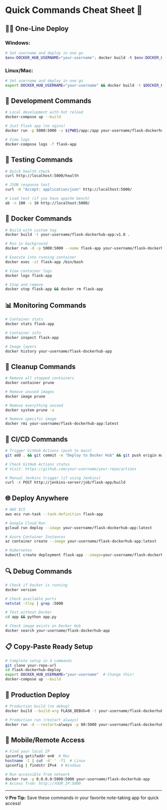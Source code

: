 # Quick Commands Cheat Sheet 🚀

## 🏃‍♂️ One-Line Deploy

### Windows:
```powershell
# Set username and deploy in one go
$env:DOCKER_HUB_USERNAME="your-username"; docker build -t $env:DOCKER_HUB_USERNAME/flask-dockerhub-app:latest .; docker login; docker push $env:DOCKER_HUB_USERNAME/flask-dockerhub-app:latest
```

### Linux/Mac:
```bash
# Set username and deploy in one go
export DOCKER_HUB_USERNAME="your-username" && docker build -t $DOCKER_HUB_USERNAME/flask-dockerhub-app:latest . && docker login && docker push $DOCKER_HUB_USERNAME/flask-dockerhub-app:latest
```

## 🔧 Development Commands

```bash
# Local development with hot reload
docker-compose up --build

# Just Flask app (no nginx)
docker run -p 5000:5000 -v ${PWD}/app:/app your-username/flask-dockerhub-app

# View logs
docker-compose logs -f flask-app
```

## 🧪 Testing Commands

```bash
# Quick health check
curl http://localhost:5000/health

# JSON response test
curl -H "Accept: application/json" http://localhost:5000/

# Load test (if you have apache bench)
ab -n 100 -c 10 http://localhost:5000/
```

## 🐳 Docker Commands

```bash
# Build with custom tag
docker build -t your-username/flask-dockerhub-app:v1.0 .

# Run in background
docker run -d -p 5000:5000 --name flask-app your-username/flask-dockerhub-app

# Execute into running container
docker exec -it flask-app /bin/bash

# View container logs
docker logs flask-app

# Stop and remove
docker stop flask-app && docker rm flask-app
```

## 📊 Monitoring Commands

```bash
# Container stats
docker stats flask-app

# Container info
docker inspect flask-app

# Image layers
docker history your-username/flask-dockerhub-app
```

## 🧹 Cleanup Commands

```bash
# Remove all stopped containers
docker container prune

# Remove unused images
docker image prune

# Remove everything unused
docker system prune -a

# Remove specific image
docker rmi your-username/flask-dockerhub-app:latest
```

## 🚀 CI/CD Commands

```bash
# Trigger GitHub Actions (push to main)
git add . && git commit -m "Deploy to Docker Hub" && git push origin main

# Check GitHub Actions status
# Visit: https://github.com/your-username/your-repo/actions

# Manual Jenkins trigger (if using Jenkins)
curl -X POST http://jenkins-server/job/flask-app/build
```

## 🌐 Deploy Anywhere

```bash
# AWS ECS
aws ecs run-task --task-definition flask-app

# Google Cloud Run
gcloud run deploy --image your-username/flask-dockerhub-app:latest

# Azure Container Instances
az container create --image your-username/flask-dockerhub-app:latest

# Kubernetes
kubectl create deployment flask-app --image=your-username/flask-dockerhub-app:latest
```

## 🔍 Debug Commands

```bash
# Check if Docker is running
docker version

# Check available ports
netstat -tlnp | grep :5000

# Test without Docker
cd app && python app.py

# Check image exists on Docker Hub
docker search your-username/flask-dockerhub-app
```

## 📋 Copy-Paste Ready Setup

```bash
# Complete setup in 4 commands
git clone your-repo-url
cd flask-dockerhub-deploy
export DOCKER_HUB_USERNAME="your-username"  # Change this!
docker-compose up --build
```

## 🎯 Production Deploy

```bash
# Production build (no debug)
docker build --build-arg FLASK_DEBUG=0 -t your-username/flask-dockerhub-app:prod .

# Production run (restart always)
docker run -d --restart=always -p 80:5000 your-username/flask-dockerhub-app:prod
```

## 📱 Mobile/Remote Access

```bash
# Find your local IP
ipconfig getifaddr en0  # Mac
hostname -I | cut -d' ' -f1  # Linux
ipconfig | findstr IPv4  # Windows

# Run accessible from network
docker run -p 0.0.0.0:5000:5000 your-username/flask-dockerhub-app
# Access from: http://YOUR_IP:5000
```

---

**💡 Pro Tip:** Save these commands in your favorite note-taking app for quick access!
